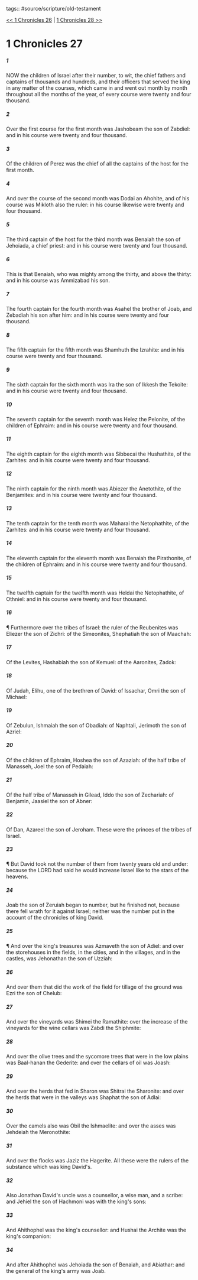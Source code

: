 tags:: #source/scripture/old-testament

[<< 1 Chronicles 26](old-testament/13_1_Chronicles/1_Chronicles_26.md) | [1 Chronicles 28 >>](old-testament/13_1_Chronicles/1_Chronicles_28.md)

# 1 Chronicles 27

##### 1

NOW the children of Israel after their number, to wit, the chief fathers and captains of thousands and hundreds, and their officers that served the king in any matter of the courses, which came in and went out month by month throughout all the months of the year, of every course were twenty and four thousand.

##### 2

Over the first course for the first month was Jashobeam the son of Zabdiel: and in his course were twenty and four thousand.

##### 3

Of the children of Perez was the chief of all the captains of the host for the first month.

##### 4

And over the course of the second month was Dodai an Ahohite, and of his course was Mikloth also the ruler: in his course likewise were twenty and four thousand.

##### 5

The third captain of the host for the third month was Benaiah the son of Jehoiada, a chief priest: and in his course were twenty and four thousand.

##### 6

This is that Benaiah, who was mighty among the thirty, and above the thirty: and in his course was Ammizabad his son.

##### 7

The fourth captain for the fourth month was Asahel the brother of Joab, and Zebadiah his son after him: and in his course were twenty and four thousand.

##### 8

The fifth captain for the fifth month was Shamhuth the Izrahite: and in his course were twenty and four thousand.

##### 9

The sixth captain for the sixth month was Ira the son of Ikkesh the Tekoite: and in his course were twenty and four thousand.

##### 10

The seventh captain for the seventh month was Helez the Pelonite, of the children of Ephraim: and in his course were twenty and four thousand.

##### 11

The eighth captain for the eighth month was Sibbecai the Hushathite, of the Zarhites: and in his course were twenty and four thousand.

##### 12

The ninth captain for the ninth month was Abiezer the Anetothite, of the Benjamites: and in his course were twenty and four thousand.

##### 13

The tenth captain for the tenth month was Maharai the Netophathite, of the Zarhites: and in his course were twenty and four thousand.

##### 14

The eleventh captain for the eleventh month was Benaiah the Pirathonite, of the children of Ephraim: and in his course were twenty and four thousand.

##### 15

The twelfth captain for the twelfth month was Heldai the Netophathite, of Othniel: and in his course were twenty and four thousand.

##### 16

¶ Furthermore over the tribes of Israel: the ruler of the Reubenites was Eliezer the son of Zichri: of the Simeonites, Shephatiah the son of Maachah:

##### 17

Of the Levites, Hashabiah the son of Kemuel: of the Aaronites, Zadok:

##### 18

Of Judah, Elihu, one of the brethren of David: of Issachar, Omri the son of Michael:

##### 19

Of Zebulun, Ishmaiah the son of Obadiah: of Naphtali, Jerimoth the son of Azriel:

##### 20

Of the children of Ephraim, Hoshea the son of Azaziah: of the half tribe of Manasseh, Joel the son of Pedaiah:

##### 21

Of the half tribe of Manasseh in Gilead, Iddo the son of Zechariah: of Benjamin, Jaasiel the son of Abner:

##### 22

Of Dan, Azareel the son of Jeroham. These were the princes of the tribes of Israel.

##### 23

¶ But David took not the number of them from twenty years old and under: because the LORD had said he would increase Israel like to the stars of the heavens.

##### 24

Joab the son of Zeruiah began to number, but he finished not, because there fell wrath for it against Israel; neither was the number put in the account of the chronicles of king David.

##### 25

¶ And over the king's treasures was Azmaveth the son of Adiel: and over the storehouses in the fields, in the cities, and in the villages, and in the castles, was Jehonathan the son of Uzziah:

##### 26

And over them that did the work of the field for tillage of the ground was Ezri the son of Chelub:

##### 27

And over the vineyards was Shimei the Ramathite: over the increase of the vineyards for the wine cellars was Zabdi the Shiphmite:

##### 28

And over the olive trees and the sycomore trees that were in the low plains was Baal-hanan the Gederite: and over the cellars of oil was Joash:

##### 29

And over the herds that fed in Sharon was Shitrai the Sharonite: and over the herds that were in the valleys was Shaphat the son of Adlai:

##### 30

Over the camels also was Obil the Ishmaelite: and over the asses was Jehdeiah the Meronothite:

##### 31

And over the flocks was Jaziz the Hagerite. All these were the rulers of the substance which was king David's.

##### 32

Also Jonathan David's uncle was a counsellor, a wise man, and a scribe: and Jehiel the son of Hachmoni was with the king's sons:

##### 33

And Ahithophel was the king's counsellor: and Hushai the Archite was the king's companion:

##### 34

And after Ahithophel was Jehoiada the son of Benaiah, and Abiathar: and the general of the king's army was Joab.
